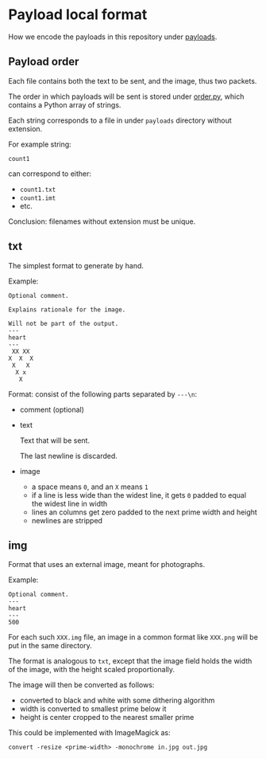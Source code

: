 # Payload local format

How we encode the payloads in this repository under [payloads](payloads/).

## Payload order

Each file contains both the text to be sent, and the image, thus two packets.

The order in which payloads will be sent is stored under [order.py](order.py), which contains a Python array of strings.

Each string corresponds to a file in under `payloads` directory without extension.

For example string:

    count1

can correspond to either:

- `count1.txt`
- `count1.imt`
- etc.

Conclusion: filenames without extension must be unique.

## txt

The simplest format to generate by hand.

Example:

    Optional comment.

    Explains rationale for the image.

    Will not be part of the output.
    ---
    heart
    ---
     XX XX
    X  X  X
     X   X
      X x
       X

Format: consist of the following parts separated by `---\n`:

-   comment (optional)

-   text

    Text that will be sent.

    The last newline is discarded.

-   image

    - a space means `0`, and an `X` means `1`
    - if a line is less wide than the widest line, it gets `0` padded to equal the widest line in width
    - lines an columns get zero padded to the next prime width and height
    - newlines are stripped

## img

Format that uses an external image, meant for photographs.

Example:

    Optional comment.
    ---
    heart
    ---
    500

For each such `XXX.img` file, an image in a common format like `XXX.png` will be put in the same directory.

The format is analogous to `txt`, except that the image field holds the width of the image, with the height scaled proportionally.

The image will then be converted as follows:

- converted to black and white with some dithering algorithm
- width is converted to smallest prime below it
- height is center cropped to the nearest smaller prime

This could be implemented with ImageMagick as:

    convert -resize <prime-width> -monochrome in.jpg out.jpg
